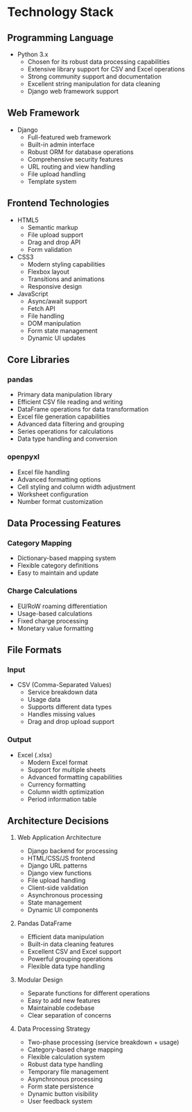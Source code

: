 # Technology Stack

## Programming Language
- Python 3.x
  - Chosen for its robust data processing capabilities
  - Extensive library support for CSV and Excel operations
  - Strong community support and documentation
  - Excellent string manipulation for data cleaning
  - Django web framework support

## Web Framework
- Django
  - Full-featured web framework
  - Built-in admin interface
  - Robust ORM for database operations
  - Comprehensive security features
  - URL routing and view handling
  - File upload handling
  - Template system

## Frontend Technologies
- HTML5
  - Semantic markup
  - File upload support
  - Drag and drop API
  - Form validation
- CSS3
  - Modern styling capabilities
  - Flexbox layout
  - Transitions and animations
  - Responsive design
- JavaScript
  - Async/await support
  - Fetch API
  - File handling
  - DOM manipulation
  - Form state management
  - Dynamic UI updates

## Core Libraries
### pandas
- Primary data manipulation library
- Efficient CSV file reading and writing
- DataFrame operations for data transformation
- Excel file generation capabilities
- Advanced data filtering and grouping
- Series operations for calculations
- Data type handling and conversion

### openpyxl
- Excel file handling
- Advanced formatting options
- Cell styling and column width adjustment
- Worksheet configuration
- Number format customization

## Data Processing Features
### Category Mapping
- Dictionary-based mapping system
- Flexible category definitions
- Easy to maintain and update

### Charge Calculations
- EU/RoW roaming differentiation
- Usage-based calculations
- Fixed charge processing
- Monetary value formatting

## File Formats
### Input
- CSV (Comma-Separated Values)
  - Service breakdown data
  - Usage data
  - Supports different data types
  - Handles missing values
  - Drag and drop upload support

### Output
- Excel (.xlsx)
  - Modern Excel format
  - Support for multiple sheets
  - Advanced formatting capabilities
  - Currency formatting
  - Column width optimization
  - Period information table

## Architecture Decisions
1. Web Application Architecture
   - Django backend for processing
   - HTML/CSS/JS frontend
   - Django URL patterns
   - Django view functions
   - File upload handling
   - Client-side validation
   - Asynchronous processing
   - State management
   - Dynamic UI components

2. Pandas DataFrame
   - Efficient data manipulation
   - Built-in data cleaning features
   - Excellent CSV and Excel support
   - Powerful grouping operations
   - Flexible data type handling

3. Modular Design
   - Separate functions for different operations
   - Easy to add new features
   - Maintainable codebase
   - Clear separation of concerns

4. Data Processing Strategy
   - Two-phase processing (service breakdown + usage)
   - Category-based charge mapping
   - Flexible calculation system
   - Robust data type handling
   - Temporary file management
   - Asynchronous processing
   - Form state persistence
   - Dynamic button visibility
   - User feedback system
